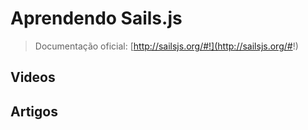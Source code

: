 # Aprendendo Sails.js

> Documentação oficial: [http://sailsjs.org/#!](http://sailsjs.org/#!)

## Videos

## Artigos
